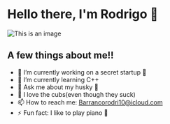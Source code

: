 

# Hello there, I'm Rodrigo 👋
![This is an image](https://www.publicdomainpictures.net/pictures/230000/nahled/chicago-skyline-at-night-1505924392KrN.jpg) 

## A few things about me!! 
- 🔭 I’m currently working on a secret startup 🥳
- 🌱 I’m currently learning C++ 
- 💬 Ask me about my husky 🐶
- 🐻 I love the cubs(even though they suck)
- 📫 How to reach me: Barrancorodri10@icloud.com
- ⚡️ Fun fact: I like to play piano 🎹

